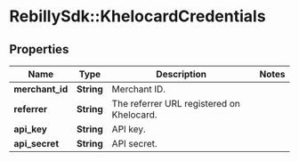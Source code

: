 # RebillySdk::KhelocardCredentials

## Properties
Name | Type | Description | Notes
------------ | ------------- | ------------- | -------------
**merchant_id** | **String** | Merchant ID. | 
**referrer** | **String** | The referrer URL registered on Khelocard. | 
**api_key** | **String** | API key. | 
**api_secret** | **String** | API secret. | 

